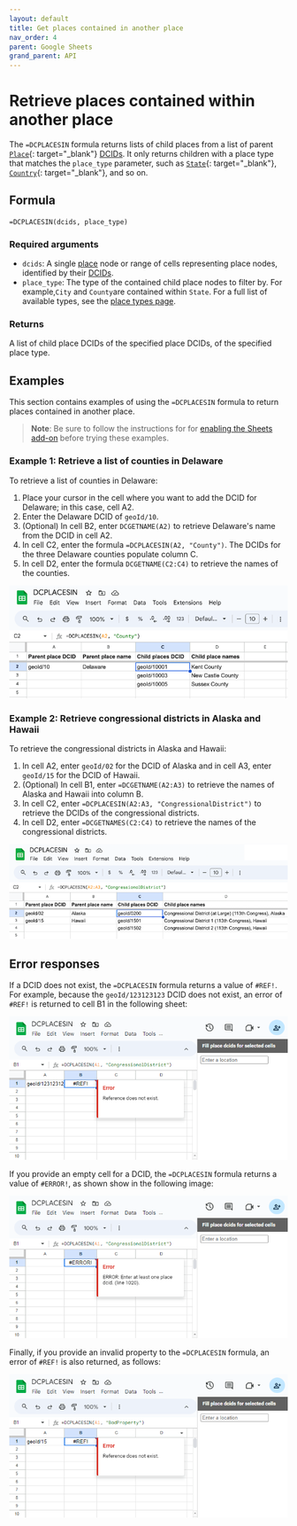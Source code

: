 ```yaml
---
layout: default
title: Get places contained in another place
nav_order: 4
parent: Google Sheets
grand_parent: API
---
```


# Retrieve places contained within another place

The `=DCPLACESIN` formula returns lists of child places from a list of parent [`Place`](https://datacommons.org/browser/Place){: target="_blank"} [DCIDs](/glossary.html#dcid). It only returns children with a place type that matches the `place_type` parameter, such as [`State`](https://datacommons.org/browser/State){: target="_blank"}, [`Country`](https://datacommons.org/browser/Country){: target="_blank"}, and so on.

## Formula

```
=DCPLACESIN(dcids, place_type)
```

### Required arguments

* `dcids`: A single [place](/glossary.html#place) node or range of cells representing place nodes, identified by their [DCIDs](/glossary.html#dcid).
* `place_type`: The type of the contained child place nodes to filter by. For example,`City` and `County`are contained within `State`. For a full list of available types, see the [place types page](/place_types.html).

### Returns

A list of child place DCIDs of the specified place DCIDs, of the specified place type.

## Examples

This section contains examples of using the `=DCPLACESIN` formula to return places contained in another place.

> **Note**: Be sure to follow the instructions for for [enabling the Sheets add-on](/api/sheets/index.html#install) before trying these examples.

### Example 1: Retrieve a list of counties in Delaware

To retrieve a list of counties in Delaware:
1. Place your cursor in the cell where you want to add the DCID for Delaware; in this case, cell A2.
2. Enter the Delaware DCID of `geoId/10`.
3. (Optional) In cell B2, enter `DCGETNAME(A2)` to retrieve Delaware's name from the DCID in cell A2.
4. In cell C2, enter the formula `=DCPLACESIN(A2, "County")`. The DCIDs for the three Delaware counties populate column C.
5. In cell D2, enter the formula `DCGETNAME(C2:C4)` to retrieve the names of the counties. 

![Retrieving a list of counties in Delaware](/assets/images/sheets/sheets_places_in_counties_in_delaware.png)

### Example 2: Retrieve congressional districts in Alaska and Hawaii

To retrieve the congressional districts in Alaska and Hawaii:

1. In cell A2, enter `geoId/02` for the DCID of Alaska and in cell A3, enter `geoId/15` for the DCID of Hawaii.
2. (Optional) In cell B1, enter `=DCGETNAME(A2:A3)` to retrieve the names of Alaska and Hawaii into column B.
3. In cell C2, enter `=DCPLACESIN(A2:A3, "CongressionalDistrict")` to retrieve the DCIDs of the congressional districts.
4. In cell D2, enter `=DCGETNAMES(C2:C4)` to retrieve the names of the congressional districts.

![Retrieving Congressional Districts in Alaska and Hawaii](/assets/images/sheets/sheets_places_in_congressional_districts_ak_hi.png)

## Error responses

If a DCID does not exist, the `=DCPLACESIN` formula returns a value of `#REF!`. For example, because the `geoId/123123123` DCID does not exist, an error of `#REF!` is returned to cell B1 in the following sheet:

![Error example](/assets/images/sheets/sheets_places_in_wrong_dcid.png)

If you provide an empty cell for a DCID, the `=DCPLACESIN` formula returns a value of `#ERROR!`, as shown show in the following image:

![Error example](/assets/images/sheets/sheets_places_in_no_input.png)

Finally, if you provide an invalid property to the `=DCPLACESIN` formula, an error of `#REF!` is also returned, as follows:

![Error example](/assets/images/sheets/sheets_places_in_bad_property.png)

